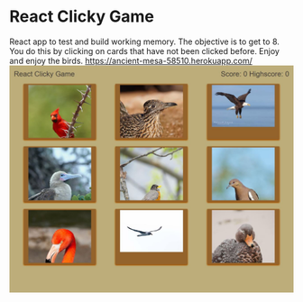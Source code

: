 # React Clicky Game

React app to test and build working memory. The objective is to get to 8. You do this by clicking on cards that have not been clicked before. Enjoy and enjoy the birds.
https://ancient-mesa-58510.herokuapp.com/
![screenshot](/ReactMemoryGame.jpg)
